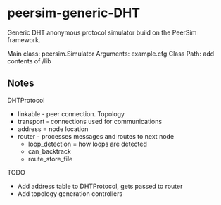 # peersim-generic-DHT
Generic DHT anonymous protocol simulator build on the PeerSim framework.

Main class: peersim.Simulator
Arguments: example.cfg
Class Path: add contents of /lib


## Notes

DHTProtocol
 - linkable - peer connection. Topology
 - transport - connections used for communications
 - address = node location
 - router - processes messages and routes to next node
   - loop_detection = how loops are detected
   - can_backtrack
   - route_store_file

TODO
 - Add address table to DHTProtocol, gets passed to router
 - Add topology generation controllers
